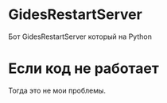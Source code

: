 # GidesRestartServer
Бот GidesRestartServer который на Python
# Если код не работает
Тогда это не мои проблемы.
